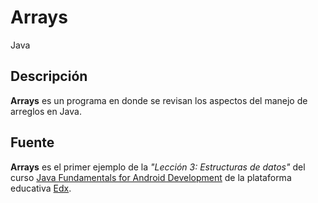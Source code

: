 # Arrays

Java

## Descripción

**Arrays** es un programa en donde se revisan los aspectos del manejo de arreglos en Java.

## Fuente

**Arrays** es el primer ejemplo de la _"Lección 3: Estructuras de datos"_ del curso [Java Fundamentals for Android Development](https://courses.edx.org/courses/course-v1:GalileoX+CAAD001X+1T2017/info) de la plataforma educativa [Edx](https://www.edx.org/).